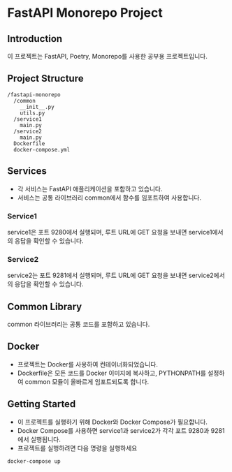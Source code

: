 # FastAPI Monorepo Project

## Introduction
이 프로젝트는 FastAPI, Poetry, Monorepo를 사용한 공부용 프로젝트입니다.


## Project Structure
```agsl
/fastapi-monorepo
  /common
    __init__.py
    utils.py
  /service1
    main.py
  /service2
    main.py
  Dockerfile
  docker-compose.yml
```

## Services
- 각 서비스는 FastAPI 애플리케이션을 포함하고 있습니다. 
- 서비스는 공통 라이브러리 common에서 함수를 임포트하여 사용합니다.

### Service1
service1은 포트 9280에서 실행되며, 루트 URL에 GET 요청을 보내면 service1에서의 응답을 확인할 수 있습니다.

### Service2
service2는 포트 9281에서 실행되며, 루트 URL에 GET 요청을 보내면 service2에서의 응답을 확인할 수 있습니다.


## Common Library
common 라이브러리는 공통 코드를 포함하고 있습니다.


## Docker
- 프로젝트는 Docker를 사용하여 컨테이너화되었습니다. 
- Dockerfile은 모든 코드를 Docker 이미지에 복사하고, PYTHONPATH를 설정하여 common 모듈이 올바르게 임포트되도록 합니다.


## Getting Started
- 이 프로젝트를 실행하기 위해 Docker와 Docker Compose가 필요합니다. 
- Docker Compose를 사용하면 service1과 service2가 각각 포트 9280과 9281에서 실행됩니다.
- 프로젝트를 실행하려면 다음 명령을 실행하세요
```agsl
docker-compose up
```
